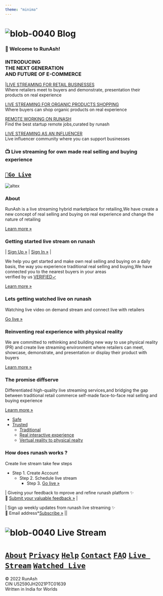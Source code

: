 ```yaml
---
theme: "minima"
---
```

# ![blob-0040](https://user-images.githubusercontent.com/61916324/132724592-e5bef25e-36d9-4da8-bbc6-84a24183c8e2.png) Blog
### 👏 Welcome to RunAsh! ###

### INTRODUCING <br>THE NEXT GENERATION<br>AND FUTURE OF E-COMMERCE


|[LIVE STREAMING FOR RETAIL BUSINESSES](https://runash.github.io/runash-blog/2022/02/28/latest.html)<br>
Where retailers meet to buyers and demonstrate, presentation their products on real experience 
 
[LIVE STREAMING FOR ORGANIC PRODUCTS SHOPPING](https://)<br>
Where buyers can shop organic products on real experience

[REMOTE WORKING ON RUNASH](https://)<br>
Find the best startup remote jobs,curated by runash

[LIVE STREAMING AS AN INFLUENCER](https://)<br>
Live influencer community where you can support businesses
### 📺 Live streaming for own made real selling and buying experience
## [``🎥Go Live``](https://)  ##
![altex](url) 
### About
RunAsh is a live streaming hybrid marketplace for retailing,We have create a new concept of real selling and buying on real experience and change the nature of retailing

[Learn more »](https://)
### Getting started live stream on runash 

| [Sign Up »](https://) | [Sign In »](https://) |

We help you get started and make own real selling and buying on a daily basis, the way you experience traditional real selling and buying,We have connected you to the nearest buyers in your areas<br> verified by us [VERIFIED✓](https://)

[Learn more »](https://)
### Lets getting watched live on runash
Watching live video on demand stream and connect live with retailers

[Go live »](https://)
### Reinventing real experience with physical reality
We are committed to rethinking and building new way to use physical reality (PR) and create live streaming environment where retailers can meet, showcase, demonstrate, and presentation or display their product with buyers<br>

[Learn more »](https://)
### The promise diffserve 
Differentiated high-quality live streaming services,and bridging the gap between traditional retail commerce self-made face-to-face real selling and buying experience

[Learm more »](https://)

- [Safe](url)
- [Trusted](url) 
  - [Traditional](url)
  - [Real interactive experience ](url)
  - [Vertual reality to physical realty ](url)

### How does runash works ? 

Create live stream take few steps <br>
- Step 1. Create Account 
  -  Step 2. Schedule live stream 
      - Step 3. [Go live »](https://)

| Giveing your feedback to mprove and refine runash platform ✨<br>📝 [Submit your valuable feedback »](url) |

| Sign up weekly updates from runash live streaming ✨ <br>📨 Email address*[Subscribe »](url) ||

# ![blob-0040](https://user-images.githubusercontent.com/61916324/132724592-e5bef25e-36d9-4da8-bbc6-84a24183c8e2.png) Live Stream
# [``About``](https://)  [``Privacy``](https://) [``Help``](https://) [``Contact``](https://) [``FAQ``](https://) [``Live Stream``](https://) [``Watched Live``](https://)

© 2022 RunAsh<br>
CIN U52590JH2021PTC01639<br>
Written in India for Worlds


 


  
 


    

   

 
 

  

  

   

    














 
















